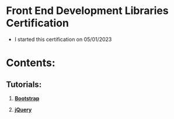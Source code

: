 # Front End Development Libraries Certification

* I started this certification on 05/01/2023

# Contents:

## Tutorials:

1. [**Bootstrap**](/04%20-%20Front%20End%20Libraries/01%20-%20Bootstrap)

2. [**jQuery**](/04%20-%20Front%20End%20Libraries/02%20-%20jQuery)
